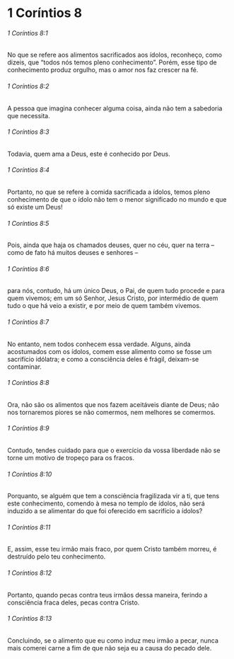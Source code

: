 # 1 Coríntios 8

###### 1 Coríntios 8:1

No que se refere aos alimentos sacrificados aos ídolos, reconheço, como dizeis, que “todos nós temos pleno conhecimento”. Porém, esse tipo de conhecimento produz orgulho, mas o amor nos faz crescer na fé.

###### 1 Coríntios 8:2

A pessoa que imagina conhecer alguma coisa, ainda não tem a sabedoria que necessita.

###### 1 Coríntios 8:3

Todavia, quem ama a Deus, este é conhecido por Deus.

###### 1 Coríntios 8:4

Portanto, no que se refere à comida sacrificada a ídolos, temos pleno conhecimento de que o ídolo não tem o menor significado no mundo e que só existe um Deus!

###### 1 Coríntios 8:5

Pois, ainda que haja os chamados deuses, quer no céu, quer na terra – como de fato há muitos deuses e senhores –

###### 1 Coríntios 8:6

para nós, contudo, há um único Deus, o Pai, de quem tudo procede e para quem vivemos; em um só Senhor, Jesus Cristo, por intermédio de quem tudo o que há veio a existir, e por meio de quem também vivemos.

###### 1 Coríntios 8:7

No entanto, nem todos conhecem essa verdade. Alguns, ainda acostumados com os ídolos, comem esse alimento como se fosse um sacrifício idólatra; e como a consciência deles é frágil, deixam-se contaminar.

###### 1 Coríntios 8:8

Ora, não são os alimentos que nos fazem aceitáveis diante de Deus; não nos tornaremos piores se não comermos, nem melhores se comermos.

###### 1 Coríntios 8:9

Contudo, tendes cuidado para que o exercício da vossa liberdade não se torne um motivo de tropeço para os fracos.

###### 1 Coríntios 8:10

Porquanto, se alguém que tem a consciência fragilizada vir a ti, que tens este conhecimento, comendo à mesa no templo de ídolos, não será induzido a se alimentar do que foi oferecido em sacrifício a ídolos?

###### 1 Coríntios 8:11

E, assim, esse teu irmão mais fraco, por quem Cristo também morreu, é destruído pelo teu conhecimento.

###### 1 Coríntios 8:12

Portanto, quando pecas contra teus irmãos dessa maneira, ferindo a consciência fraca deles, pecas contra Cristo.

###### 1 Coríntios 8:13

Concluindo, se o alimento que eu como induz meu irmão a pecar, nunca mais comerei carne a fim de que não seja eu a causa do pecado dele.

